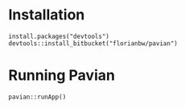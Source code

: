 # Installation

    install.packages("devtools")
    devtools::install_bitbucket("florianbw/pavian")

# Running Pavian

    pavian::runApp()